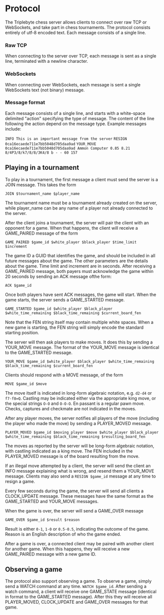 # Protocol

The Triplebyte chess server allows clients to connect over raw TCP or WebSockets, and take part in chess tournaments. The protocol consists entirely of utf-8 encoded text. Each message consists of a single line.

### Raw TCP
When connecting to the server over TCP, each message is sent as a single line, terminated with a newline character.

### WebSockets
When connecting over WebSockets, each message is sent a single WebSockets text (not binary) message.

### Message format
Each message consists of a single line, and starts with a white-space delimited "action" specifying the type of message. The content of the line following the action depend on the message type. Example messages include:

`INFO This is an important message from the server`
`RESIGN 0ca16ecaede711e7bb5048d705daa9ad`
`YOUR_MOVE 0ca16ecaede711e7bb5048d705daa9ad Ammon Computer 0.85 8.21 8/4P3/8/k7/8/8/3K4/8 b - - 60 157`

## Playing in a tournament
To play in a tournament, the first message a client must send the server is a JOIN message. This takes the form

`JOIN $tournament_name $player_name`

The tournament name must be a tournament already created on the server, while player_name can be any name of a player not already connected to the server.

After the client joins a tournament, the server will pair the client with an opponent for a game. When that happens, the client will receive a GAME_PAIRED message of the form

`GAME_PAIRED $game_id $white_player $black_player $time_limit $increment`

The game ID a GUID that identifies the game, and should be included in all future messages about the game. The other parameters are the details about the game. Time limit and increment are in seconds. After receiving a GAME_PAIRED message, both payers must acknowledge the game within 20 seconds by sending an ACK message ofthe form:

`ACK $game_id`

Once both players have sent ACK messages, the game will start. When the game starts, the server sends a GAME_STARTED message.

`GAME_STARTED $game_id $white_player $black_player $white_time_remaining $black_time_remaining $current_board_fen`

Note that the FEN string itself may contain multiple white spaces. When a new game is starting, the FEN string will simply encode the standard starting position.

The server will then ask players to make moves. It does this by sending a YOUR_MOVE message. The format of the YOUR_MOVE message is identical to the GAME_STARTED message.

`YOUR_MOVE $game_id $white_player $black_player $white_time_remaining $black_time_remaining $current_board_fen`

Clients should respond with a MOVE message, of the form

`MOVE $game_id $move`

The move itself is indicated in long-form algebraic notation, e.g. `d2-d4` or `f7-f8=Q`. Castling may be indicated either via the appropriate king move, or the special strings `O-O` and `O-O-O`. En passant is a regular pawn move. Checks, captures and checkmate are not indicated in the moves.

After any player moves, the server notifies all players of the move (including the player who made the move) by sending a PLAYER_MOVED message.

`PLAYER_MOVED $game_id $moving_player $move $white_player $black_player $white_time_remaining $black_time_remaining $resulting_board_fen`

The moves as reported by the server will be long-form algebraic notation, with castling indicated as a king move. The FEN included in the PLAYER_MOVED message is of the board resulting from the move.

If an illegal move attempted by a client, the server will send the client an INFO message explaining what is wrong, and resend them a YOUR_MOVE message. Clients may also send a `RESIGN $game_id` message at any time to resign a game.

Every few seconds during the game, the server will send all clients a CLOCK_UPDATE message. These messages have the same format as the GAME_STARTED and YOUR_MOVE messages.

When the game is over, the server will send a GAME_OVER message

`GAME_OVER $game_id $result $reason`

Result is either `0-1`, `1-0` or `0.5-0.5`, indicating the outcome of the game. Reason is an English description of who the game ended.

After a game is over, a connected client may be paired with another client for another game. When this happens, they will receive a  new GAME_PAIRED message with a new game ID.


## Observing a game

The protocol also support observing a game. To observe a game, simply send a WATCH command at any time.
`WATCH $game_id`. After sending a watch command, a client will receive one GAME_STATE message (identical in format to the GAME_STARTED message). After this they will receive all PLAYER_MOVED, CLOCK_UPDATE and GAME_OVER messages for that game.


